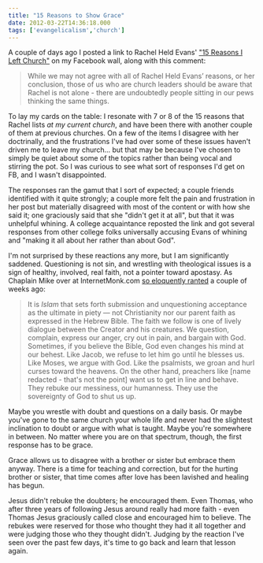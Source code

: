 ```yaml
---
title: "15 Reasons to Show Grace"
date: 2012-03-22T14:36:18.000
tags: ['evangelicalism','church']
---
```


A couple of days ago I posted a link to Rachel Held Evans' ["15 Reasons I Left Church"](http://rachelheldevans.com/15-reasons-i-left-church) on my Facebook wall, along with this comment:

> While we may not agree with all of Rachel Held Evans’ reasons, or her conclusion, those of us who are church leaders should be aware that Rachel is not alone - there are undoubtedly people sitting in our pews thinking the same things.

To lay my cards on the table: I resonate with 7 or 8 of the 15 reasons that Rachel lists _at my current church_, and have been there with another couple of them at previous churches. On a few of the items I disagree with her doctrinally, and the frustrations I've had over some of these issues haven't driven me to leave my church... but that may be because I've chosen to simply be quiet about some of the topics rather than being vocal and stirring the pot. So I was curious to see what sort of responses I'd get on FB, and I wasn't disappointed.

The responses ran the gamut that I sort of expected; a couple friends identified with it quite strongly; a couple more felt the pain and frustration in her post but materially disagreed with most of the content or with how she said it; one graciously said that she "didn't get it at all", but that it was unhelpful whining. A college acquaintance reposted the link and got several responses from other college folks universally accusing Evans of whining and "making it all about her rather than about God".

I'm not surprised by these reactions any more, but I am significantly saddened. Questioning is not sin, and wrestling with theological issues is a sign of healthy, involved, real faith, not a pointer toward apostasy. As Chaplain Mike over at InternetMonk.com [so eloquently ranted](http://www.internetmonk.com/archive/otd-obsessed-with-tornadoes-disorder) a couple of weeks ago:

> It is _Islam_ that sets forth submission and unquestioning acceptance as the ultimate in piety — not Christianity nor our parent faith as expressed in the Hebrew Bible. The faith we follow is one of lively dialogue between the Creator and his creatures. We question, complain, express our anger, cry out in pain, and bargain with God. Sometimes, if you believe the Bible, God even changes his mind at our behest. Like Jacob, we refuse to let him go until he blesses us. Like Moses, we argue with God. Like the psalmists, we groan and hurl curses toward the heavens. On the other hand, preachers like \[name redacted - that's not the point\] want us to get in line and behave. They rebuke our messiness, our humanness. They use the sovereignty of God to shut us up.

Maybe you wrestle with doubt and questions on a daily basis. Or maybe you've gone to the same church your whole life and never had the slightest inclination to doubt or argue with what is taught. Maybe you're somewhere in between. No matter where you are on that spectrum, though, the first response has to be grace.

Grace allows us to disagree with a brother or sister but embrace them anyway. There is a time for teaching and correction, but for the hurting brother or sister, that time comes after love has been lavished and healing has begun.

Jesus didn't rebuke the doubters; he encouraged them. Even Thomas, who after three years of following Jesus around really had more faith - even Thomas Jesus graciously called close and encouraged him to believe. The rebukes were reserved for those who thought they had it all together and were judging those who they thought didn't. Judging by the reaction I've seen over the past few days, it's time to go back and learn that lesson again.
